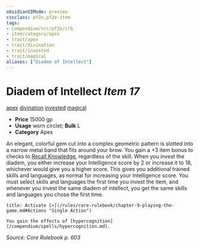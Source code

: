 ```yaml
---
obsidianUIMode: preview
cssclass: pf2e,pf2e-item
tags:
- compendium/src/pf2e/crb
- item/category/apex
- trait/apex
- trait/divination
- trait/invested
- trait/magical
aliases: ["Diadem of Intellect"]
---
```

# Diadem of Intellect *Item 17*  
[apex](/rules/traits/apex.md)  [divination](/rules/traits/divination.md)  [invested](/rules/traits/invested.md)  [magical](/rules/traits/magical.md)  

- **Price** 15000 gp
- **Usage** worn circlet; **Bulk** L
- **Category** Apex

An elegant, colorful gem cut into a complex geometric pattern is slotted into a narrow metal band that fits around your brow. You gain a +3 item bonus to checks to [Recall Knowledge](/rules/actions/recall-knowledge.md), regardless of the skill. When you invest the diadem, you either increase your Intelligence score by 2 or increase it to 18, whichever would give you a higher score. This gives you additional trained skills and languages, as normal for increasing your Intelligence score. You must select skills and languages the first time you invest the item, and whenever you invest the same diadem of intellect, you get the same skills and languages you chose the first time.

```ad-embed-ability
title: Activate [>](/rules/core-rulebook/chapter-9-playing-the-game.md#Actions "Single Action")

You gain the effects of [hypercognition](/compendium/spells/hypercognition.md).
```

*Source: Core Rulebook p. 603*